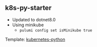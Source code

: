 ## k8s-py-starter

* Updated to dotnet8.0
* Using minikube
  * `pulumi config set isMinikube true`

Template: [kubernetes-python](https://github.com/pulumi/templates/tree/master/kubernetes-python)